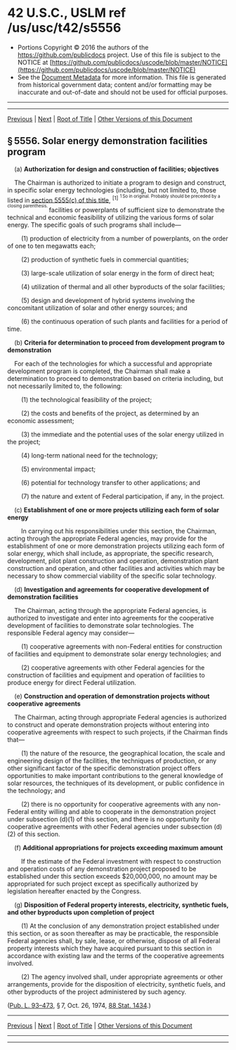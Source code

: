 ---
---

# 42 U.S.C., USLM ref /us/usc/t42/s5556

* Portions Copyright © 2016 the authors of the https://github.com/publicdocs project.
  Use of this file is subject to the NOTICE at [https://github.com/publicdocs/uscode/blob/master/NOTICE](https://github.com/publicdocs/uscode/blob/master/NOTICE)
* See the [Document Metadata](././../../../../..//README.md) for more information.
  This file is generated from historical government data; content and/or formatting may be inaccurate and out-of-date and should not be used for official purposes.

----------
----------

[Previous](./../../../../..//us/usc/t42/ch71/schII/m__us_usc_t42_s5555.md) | [Next](./../../../../..//us/usc/t42/ch71/schII/m__us_usc_t42_s5556a.md) | [Root of Title](./../../../../../) | [Other Versions of this Document](https://publicdocs.github.io/go/links?ns=uslm&ref=%2Fus%2Fusc%2Ft42%2Fs5556)

## § 5556. Solar energy demonstration facilities program

    (a) __Authorization for design and construction of facilities; objectives__ 

    The Chairman is authorized to initiate a program to design and construct, in specific solar energy technologies (including, but not limited to, those listed in [section 5555(c) of this title][/us/usc/t42/s5555/c], <sup>\[1\]</sup>  <sup><sup> 1 So in original. Probably should be preceded by a closing parenthesis. </sup></sup>  facilities or powerplants of sufficient size to demonstrate the technical and economic feasibility of utilizing the various forms of solar energy. The specific goals of such programs shall include—

        (1) production of electricity from a number of powerplants, on the order of one to ten megawatts each;

        (2) production of synthetic fuels in commercial quantities;

        (3) large-scale utilization of solar energy in the form of direct heat;

        (4) utilization of thermal and all other byproducts of the solar facilities;

        (5) design and development of hybrid systems involving the concomitant utilization of solar and other energy sources; and

        (6) the continuous operation of such plants and facilities for a period of time.

    (b) __Criteria for determination to proceed from development program to demonstration__ 

    For each of the technologies for which a successful and appropriate development program is completed, the Chairman shall make a determination to proceed to demonstration based on criteria including, but not necessarily limited to, the following:

        (1) the technological feasibility of the project;

        (2) the costs and benefits of the project, as determined by an economic assessment;

        (3) the immediate and the potential uses of the solar energy utilized in the project;

        (4) long-term national need for the technology;

        (5) environmental impact;

        (6) potential for technology transfer to other applications; and

        (7) the nature and extent of Federal participation, if any, in the project.

    (c) __Establishment of one or more projects utilizing each form of solar energy__ 

        In carrying out his responsibilities under this section, the Chairman, acting through the appropriate Federal agencies, may provide for the establishment of one or more demonstration projects utilizing each form of solar energy, which shall include, as appropriate, the specific research, development, pilot plant construction and operation, demonstration plant construction and operation, and other facilities and activities which may be necessary to show commercial viability of the specific solar technology.

    (d) __Investigation and agreements for cooperative development of demonstration facilities__ 

    The Chairman, acting through the appropriate Federal agencies, is authorized to investigate and enter into agreements for the cooperative development of facilities to demonstrate solar technologies. The responsible Federal agency may consider—

        (1) cooperative agreements with non-Federal entities for construction of facilities and equipment to demonstrate solar energy technologies; and

        (2) cooperative agreements with other Federal agencies for the construction of facilities and equipment and operation of facilities to produce energy for direct Federal utilization.

    (e) __Construction and operation of demonstration projects without cooperative agreements__ 

    The Chairman, acting through appropriate Federal agencies is authorized to construct and operate demonstration projects without entering into cooperative agreements with respect to such projects, if the Chairman finds that—

        (1) the nature of the resource, the geographical location, the scale and engineering design of the facilities, the techniques of production, or any other significant factor of the specific demonstration project offers opportunities to make important contributions to the general knowledge of solar resources, the techniques of its development, or public confidence in the technology; and

        (2) there is no opportunity for cooperative agreements with any non-Federal entity willing and able to cooperate in the demonstration project under subsection (d)(1) of this section, and there is no opportunity for cooperative agreements with other Federal agencies under subsection (d)(2) of this section.

    (f) __Additional appropriations for projects exceeding maximum amount__ 

        If the estimate of the Federal investment with respect to construction and operation costs of any demonstration project proposed to be established under this section exceeds $20,000,000, no amount may be appropriated for such project except as specifically authorized by legislation hereafter enacted by the Congress.

    (g) __Disposition of Federal property interests, electricity, synthetic fuels, and other byproducts upon completion of project__ 

        (1) At the conclusion of any demonstration project established under this section, or as soon thereafter as may be practicable, the responsible Federal agencies shall, by sale, lease, or otherwise, dispose of all Federal property interests which they have acquired pursuant to this section in accordance with existing law and the terms of the cooperative agreements involved.

        (2) The agency involved shall, under appropriate agreements or other arrangements, provide for the disposition of electricity, synthetic fuels, and other byproducts of the project administered by such agency.

([Pub. L. 93–473][/us/pl/93/473], § 7, Oct. 26, 1974, [88 Stat. 1434][/us/stat/88/1434].)

----------

[Previous](./../../../../..//us/usc/t42/ch71/schII/m__us_usc_t42_s5555.md) | [Next](./../../../../..//us/usc/t42/ch71/schII/m__us_usc_t42_s5556a.md) | [Root of Title](./../../../../../) | [Other Versions of this Document](https://publicdocs.github.io/go/links?ns=uslm&ref=%2Fus%2Fusc%2Ft42%2Fs5556)

----------
----------

[/us/usc/t42/s5555/c]: https://publicdocs.github.io/go/links?ns=uslm&ref=%2Fus%2Fusc%2Ft42%2Fs5555%2Fc
[/us/pl/93/473]: https://publicdocs.github.io/go/links?ns=uslm&ref=%2Fus%2Fpl%2F93%2F473
[/us/stat/88/1434]: https://publicdocs.github.io/go/links?ns=uslm&ref=%2Fus%2Fstat%2F88%2F1434


